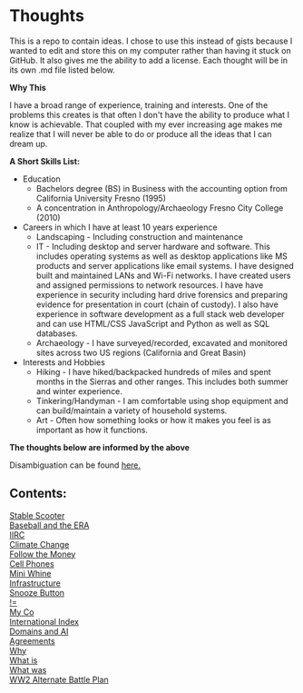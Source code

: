 # Thoughts
This is a repo to contain ideas. I chose to use this instead of gists because I wanted to edit and store this on my computer rather than having it stuck on GitHub. It also gives me the ability to add a license.  Each thought will be in its own .md file listed below.

__Why This__
<p>I have a broad range of experience, training and interests. One of the problems this creates is that often I don't have the ability to produce what I know is achievable. That coupled with my ever increasing age makes me realize that I will never be able to do or produce all the ideas that I can dream up.</p>

__A Short Skills List:__ 
- Education
    + Bachelors degree (BS) in Business with the accounting option from California University Fresno (1995)
    + A concentration in Anthropology/Archaeology Fresno City College (2010)
- Careers in which I have  at least 10 years experience
    + Landscaping - Including construction and maintenance
    + IT - Including desktop and server hardware and software. This includes operating systems as well as desktop applications like MS products and server applications like email systems. I have designed built and maintained LANs and Wi-Fi networks. I have created users and assigned permissions to network resources. I have have experience in security including hard drive forensics and preparing evidence for presentation in court (chain of custody). I also have experience in software development as a full stack web developer and can use HTML/CSS JavaScript and Python as well as SQL databases.
    + Archaeology - I have surveyed/recorded, excavated and monitored sites across two US regions (California and Great Basin)
- Interests and Hobbies
    + Hiking - I have hiked/backpacked hundreds of miles and spent months in the Sierras and other ranges. This includes both summer and winter experience.
    + Tinkering/Handyman - I am comfortable using shop equipment and can build/maintain a variety of household systems.
    + Art - Often how something looks or how it makes you feel is as important as how it functions.

__<p> The thoughts below are informed by the above</p>__

Disambiguation can be found [here.](https://github.com/Marking-Time/Thoughts/blob/main/disambiguation/disambiguation.md)

## Contents:
[Stable Scooter](https://github.com/Marking-Time/Thoughts/blob/main/StableScooter.md)  
[Baseball and the ERA](https://github.com/Marking-Time/Thoughts/blob/main/Baseball_and_the_ERA.md)  
[IIRC](https://github.com/Marking-Time/Thoughts/blob/main/iirc.md)  
[Climate Change](https://github.com/Marking-Time/Thoughts/blob/main/CLimateChange.md)   
[Follow the Money](https://github.com/Marking-Time/Thoughts/blob/main/money.md)   
[Cell Phones](https://github.com/Marking-Time/Thoughts/blob/main/cellPhone.md)  
[Mini Whine](https://github.com/Marking-Time/Thoughts/blob/main/miniWhine.md)  
[Infrastructure](https://github.com/Marking-Time/Thoughts/blob/main/infrastucture.md)  
[Snooze Button](https://github.com/Marking-Time/Thoughts/blob/main/snooze.md)  
[!=](https://github.com/Marking-Time/Thoughts/blob/main/notEqual.md)  
[My Co](https://github.com/Marking-Time/Thoughts/blob/main/myCo.md)  
[International Index](https://github.com/Marking-Time/Thoughts/blob/main/index.md)  
[Domains and AI](https://github.com/Marking-Time/Thoughts/blob/main/Domains-AI.md)   
[Agreements](https://github.com/Marking-Time/Thoughts/blob/main/agreements.md)   
[Why](https://github.com/Marking-Time/Thoughts/blob/main/why.md)   
[What is](https://github.com/Marking-Time/Thoughts/blob/main/what_is.md)   
[What was](https://github.com/Marking-Time/Thoughts/blob/main/was.md)   
[WW2 Alternate Battle Plan](https://github.com/Marking-Time/Thoughts/blob/main/ww2-alt.md)   

 







